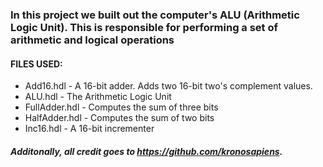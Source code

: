 ### In this project we built out the computer's ALU (Arithmetic Logic Unit). This is responsible for performing a set of arithmetic and logical operations

#### FILES USED:
* Add16.hdl - A 16-bit adder. Adds two 16-bit two's complement values.
* ALU.hdl - The Arithmetic Logic Unit
* FullAdder.hdl - Computes the sum of three bits
* HalfAdder.hdl - Computes the sum of two bits
* Inc16.hdl - A 16-bit incrementer



##### Additonally, all credit goes to https://github.com/kronosapiens. 